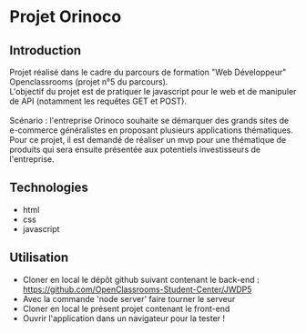 # Projet Orinoco
## Introduction
Projet réalisé dans le cadre du parcours de formation "Web Développeur" Openclassrooms (projet n°5 du parcours). 
<br>
L'objectif du projet est de pratiquer le javascript pour le web et de manipuler de API (notamment les requêtes GET et POST). 
<br>
<br>
Scénario : l'entreprise Orinoco souhaite se démarquer des grands sites de e-commerce généralistes en proposant plusieurs applications thématiques. Pour ce projet, il est demandé de réaliser un mvp pour une thématique de produits qui sera ensuite présentée aux potentiels investisseurs de l'entreprise.
## Technologies 
* html
* css
* javascript
## Utilisation
* Cloner en local le dépôt github suivant contenant le back-end : https://github.com/OpenClassrooms-Student-Center/JWDP5
* Avec la commande 'node server' faire tourner le serveur 
* Cloner en local le présent projet contenant le front-end
* Ouvrir l'application dans un navigateur pour la tester !